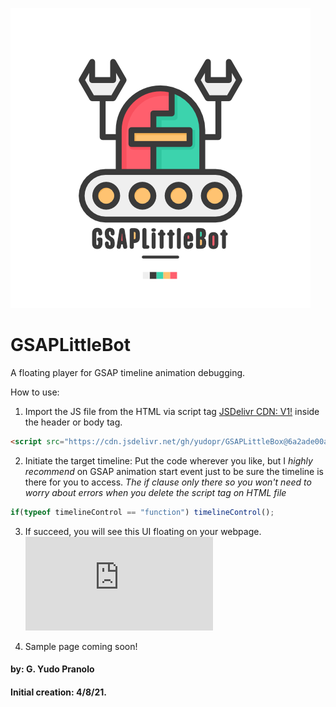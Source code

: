 ![Robot](https://github.com/yudopr/GSAPLittleBot/blob/main/img/robot-new.png?raw=true)

# GSAPLittleBot
A floating player for GSAP timeline animation debugging.<br>

How to use:<br>
1. Import the JS file from the HTML via script tag [JSDelivr CDN: V1!](https://cdn.jsdelivr.net/gh/yudopr/GSAPLittleBox@6a2ade00af7437404d9fd292d600a86e4e8ec10d/gsapDebug.js) inside the header or body tag.<br>

```HTML
<script src="https://cdn.jsdelivr.net/gh/yudopr/GSAPLittleBox@6a2ade00af7437404d9fd292d600a86e4e8ec10d/gsapDebug.js" type="text/javascript"></script>
```

2. Initiate the target timeline: Put the code wherever you like, but I _highly recommend_ on GSAP animation start event just to be sure the timeline is there for you to access. _The if clause only there so you won't need to worry about errors when you delete the script tag on HTML file_<br>

```javascript
if(typeof timelineControl == "function") timelineControl();
```

3. If succeed, you will see this UI floating on your webpage.<br>
![Image of GSAPLittleBot](https://cdn.jsdelivr.net/gh/yudopr/GSAPLittleBox@82e101117f843d177688d04e9c6ec580abaab977/gsapDebug.js)

4. Sample page coming soon!


#### by: G. Yudo Pranolo
#### Initial creation: 4/8/21.
